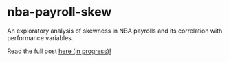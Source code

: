nba-payroll-skew
================

An exploratory analysis of skewness in NBA payrolls and its correlation with performance variables.

Read the full post [here (in progress)!]("edz504.github.io/nba-payroll-skew")
